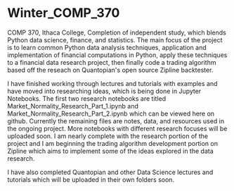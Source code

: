 # Winter_COMP_370
COMP 370, Ithaca College, Completion of independent study, which blends Python
data science, finance, and statistics. The main focus of the project is to
learn common Python data analysis techniques, application and implementation of
financial computations in Python, apply these techniques to
a financial data research project, then finally code a trading algorithm
based off the reseach on Quantopian's open source Zipline backtester.

I have finished working through lectures and tutorials with examples and have
moved into researching ideas, which is being done in Jupyter Notebooks. The 
first two research notebooks are titled Market_Normality_Research_Part_1.ipynb
and Market_Normality_Research_Part_2.ipynb which can be viewed here on github. 
Currently the remaining files are notes, data, and resources used in the
ongoing project. More notebooks with different research focuses will be uploaded
soon. I am nearly complete with the research portion of the project and I am
beginning the trading algorithm development portion on Zipline which aims to
implement some of the ideas explored in the data research. 

I have also completed Quantopian and other Data Science lectures and tutorials
which will be uploaded in their own folders soon.
